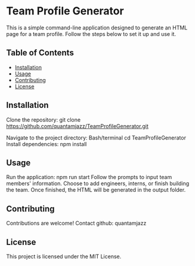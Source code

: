 # Team Profile Generator

This is a simple command-line application designed to generate an HTML page for a team profile. Follow the steps below to set it up and use it.

## Table of Contents

- [Installation](#installation)
- [Usage](#usage)
- [Contributing](#contributing)
- [License](#license)

## Installation

Clone the repository:
git clone https://github.com/quantamjazz/TeamProfileGenerator.git

Navigate to the project directory:
Bash/terminal
cd TeamProfileGenerator
Install dependencies:
npm install

## Usage

Run the application:
npm run start
Follow the prompts to input team members' information.
Choose to add engineers, interns, or finish building the team.
Once finished, the HTML will be generated in the output folder.

## Contributing

Contributions are welcome! Contact github: quantamjazz

## License

This project is licensed under the MIT License.
